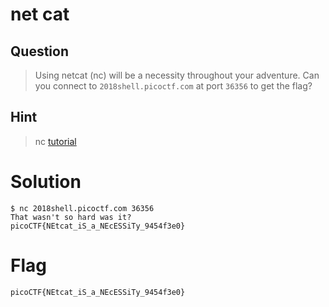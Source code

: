 # net cat
## Question
>Using netcat (nc) will be a necessity throughout your adventure. Can you connect to `2018shell.picoctf.com` at port `36356` to get the flag? 

## Hint
>nc [tutorial](https://linux.die.net/man/1/nc)

# Solution
~~~~
$ nc 2018shell.picoctf.com 36356
That wasn't so hard was it?
picoCTF{NEtcat_iS_a_NEcESSiTy_9454f3e0}
~~~~

# Flag
`picoCTF{NEtcat_iS_a_NEcESSiTy_9454f3e0}`
